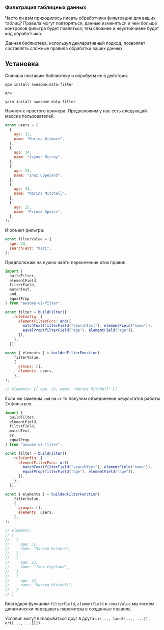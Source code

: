 ### Фильтрация таблицных данных 

Часто ли вам приходилось писать обработчики фильтрации для ваших таблиц? Правила могут повторяться, данные изменяться и чем больше контролов фильтра будет повляться, тем сложнее и неустойчивее будет код обработчика.

Данная библиотека, используя декларативный подход, позволяет составлять сложные правила обработки ваших данных.


## Установка

Сначала поставим библиотеку и опробуем ее в действии.

```text
npm install awesome-data-filter

или

yarn install awesome-data-filter
``` 
Начнем с простого примера.
Предположим у нас есть следующий массив пользователей.

```javascript
const users = [
  {
    age: 31,
    name: "Marina Gilmore",
  },
  {
    age: 34,
    name: "Joyner Mccray",
  },
  {
    age: 23,
    name: "Inez Copeland",
  },
  {
    age: 23,
    name: "Marina Mitchell",
  },
  {
    age: 25,
    name: "Prince Spears",
  },
];
```

И объект фильтра:

```javascript
const filterValue = {
  age: 23,
  searchText: "mari",
};
```

Предположим на нужно найти пересечение этих правил.

```javascript
import { 
  buildFilter, 
  elementField, 
  filterField, 
  matchText, 
  and,
  equalProp
} from "awsome-ui-filter";

const filter = buildFilter({
    ruleConfig: {
      elementFilterFunc: and([
        matchText(filterField("searchText"), elementField("name")),
        equalProp(filterField("age"), elementField("age")),
      ]),
    },
  });

const { elements } = buildedFilterFunction(
    filterValue,
    {
      groups: [],
      elements: users,
    },
);

// elements: [{ age: 23, name: "Marina Mitchell" }]
```

Если же заменим `and` на `or` то получим объединение результатов работы 2х фильтров.

```javascript
import { 
  buildFilter, 
  elementField, 
  filterField, 
  matchText, 
  or,
  equalProp
} from "awsome-ui-filter";

const filter = buildFilter({
    ruleConfig: {
      elementFilterFunc: or([
        matchText(filterField("searchText"), elementField("name")),
        equalProp(filterField("age"), elementField("age")),
      ]),
    },
  });

const { elements } = buildedFilterFunction(
    filterValue,
    {
      groups: [],
      elements: users,
    },
);

// elements: 
// [
//   {
//     age: 31,
//     name: "Marina Gilmore",
//   },
//   {
//     age: 23,
//     name: "Inez Copeland",
//   },
//   {
//     age: 23,
//     name: "Marina Mitchell",
//   }
// ]
```

Благодаря функциям `filterField`, `elementField` и `constValue` мы можем динамически передавать параметры в созданные правила.

Условия могут вкладываться друг в друга ``or(..., [and([..., ...]), or([..., ...])])``
